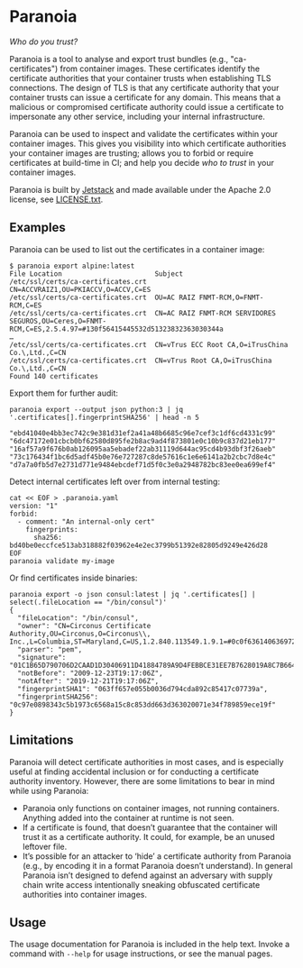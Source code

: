 # Paranoia

_Who do you trust?_

Paranoia is a tool to analyse and export trust bundles (e.g., "ca-certificates") from container images.
These certificates identify the certificate authorities that your container trusts when establishing TLS connections.
The design of TLS is that any certificate authority that your container trusts can issue a certificate for any domain.
This means that a malicious or compromised certificate authority could issue a certificate to impersonate any other service, including your internal infrastructure.

Paranoia can be used to inspect and validate the certificates within your container images.
This gives you visibility into which certificate authorities your container images are trusting; allows you to forbid or require certificates at build-time in CI; and help you decide _who to trust_ in your container images.

Paranoia is built by [Jetstack](https://jetstack.io) and made available under the Apache 2.0 license, see [LICENSE.txt](LICENSE.txt).

## Examples

Paranoia can be used to list out the certificates in a container image:

```shell
$ paranoia export alpine:latest
File Location                       Subject                                                                                                                                                                        
/etc/ssl/certs/ca-certificates.crt  CN=ACCVRAIZ1,OU=PKIACCV,O=ACCV,C=ES                                                                                                                                            
/etc/ssl/certs/ca-certificates.crt  OU=AC RAIZ FNMT-RCM,O=FNMT-RCM,C=ES                                                                                                                                            
/etc/ssl/certs/ca-certificates.crt  CN=AC RAIZ FNMT-RCM SERVIDORES SEGUROS,OU=Ceres,O=FNMT-RCM,C=ES,2.5.4.97=#130f56415445532d51323832363030344a                                                                   
…
/etc/ssl/certs/ca-certificates.crt  CN=vTrus ECC Root CA,O=iTrusChina Co.\,Ltd.,C=CN                                                                                                                               
/etc/ssl/certs/ca-certificates.crt  CN=vTrus Root CA,O=iTrusChina Co.\,Ltd.,C=CN                                                                                                                                   
Found 140 certificates
```

Export them for further audit:

```shell
paranoia export --output json python:3 | jq '.certificates[].fingerprintSHA256' | head -n 5

"ebd41040e4bb3ec742c9e381d31ef2a41a48b6685c96e7cef3c1df6cd4331c99"
"6dc47172e01cbcb0bf62580d895fe2b8ac9ad4f873801e0c10b9c837d21eb177"
"16af57a9f676b0ab126095aa5ebadef22ab31119d644ac95cd4b93dbf3f26aeb"
"73c176434f1bc6d5adf45b0e76e727287c8de57616c1e6e6141a2b2cbc7d8e4c"
"d7a7a0fb5d7e2731d771e9484ebcdef71d5f0c3e0a2948782bc83ee0ea699ef4"
```

Detect internal certificates left over from internal testing:

```shell
cat << EOF > .paranoia.yaml
version: "1"
forbid:
  - comment: "An internal-only cert"
    fingerprints:
      sha256: bd40be0eccfce513ab318882f03962e4e2ec3799b51392e82805d9249e426d28
EOF
paranoia validate my-image
```

Or find certificates inside binaries:

```shell
paranoia export -o json consul:latest | jq '.certificates[] | select(.fileLocation == "/bin/consul")'
{
  "fileLocation": "/bin/consul",
  "owner": "CN=Circonus Certificate Authority,OU=Circonus,O=Circonus\\, Inc.,L=Columbia,ST=Maryland,C=US,1.2.840.113549.1.9.1=#0c0f636140636972636f6e75732e6e6574",
  "parser": "pem",
  "signature": "01C1B65D790706D2CAAD1D30406911D41884789A9D4FEBBCE31EE7B7628019A8C7B6643C46C1FDB684B18272B33880DAB68EB51C5546D731B9948C8A3D918890EC2F1CC8A751FAD1786BF2599FEEA17A63EB1997B577E8A65B9F67B368EA11B6C425F5D86A10C7BCCE02FBEA9F5867913AF409749A08A27D3B5EC8D8E332E216",
  "notBefore": "2009-12-23T19:17:06Z",
  "notAfter": "2019-12-21T19:17:06Z",
  "fingerprintSHA1": "063ff657e055b0036d794cda892c85417c07739a",
  "fingerprintSHA256": "0c97e0898343c5b1973c6568a15c8c853dd663d363020071e34f789859ece19f"
}
```

## Limitations

Paranoia will detect certificate authorities in most cases, and is especially useful at finding accidental inclusion or for conducting a certificate authority inventory.
However, there are some limitations to bear in mind while using Paranoia:

- Paranoia only functions on container images, not running containers.
  Anything added into the container at runtime is not seen.
- If a certificate is found, that doesn’t guarantee that the container will trust it as a certificate authority.
  It could, for example, be an unused leftover file.
- It’s possible for an attacker to ‘hide’ a certificate authority from Paranoia (e.g., by encoding it in a format Paranoia doesn’t understand).
  In general Paranoia isn’t designed to defend against an adversary with supply chain write access intentionally sneaking obfuscated certificate authorities into container images.

## Usage

The usage documentation for Paranoia is included in the help text.
Invoke a command with `--help` for usage instructions, or see the manual pages.

